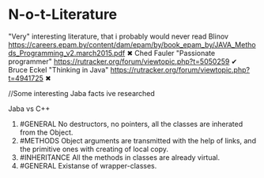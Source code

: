 # N-o-t-Literature
"Very" interesting literature, that i probably would never read
Blinov https://careers.epam.by/content/dam/epam/by/book_epam_by/JAVA_Methods_Programming_v2.march2015.pdf ✖
Ched Fauler "Passionate programmer" https://rutracker.org/forum/viewtopic.php?t=5050259 ✔
Bruce Eckel "Thinking in Java" https://rutracker.org/forum/viewtopic.php?t=4941725 ✖

//Some interesting Jaba facts ive researched

Jaba vs C++
1. #GENERAL No destructors, no pointers, all the classes are inherated from the Object.
2. #METHODS Object arguments are transmitted with the help of links, and the primitive ones with creating of local copy.
3. #INHERITANCE All the methods in classes are already virtual.
4. #GENERAL Existanse of wrapper-classes.
